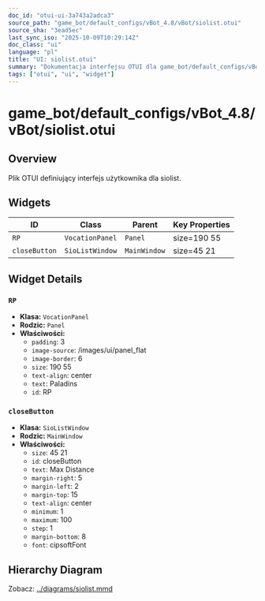 ```yaml
---
doc_id: "otui-ui-3a743a2adca3"
source_path: "game_bot/default_configs/vBot_4.8/vBot/siolist.otui"
source_sha: "3ead5ec"
last_sync_iso: "2025-10-09T10:29:14Z"
doc_class: "ui"
language: "pl"
title: "UI: siolist.otui"
summary: "Dokumentacja interfejsu OTUI dla game_bot/default_configs/vBot_4.8/vBot/siolist.otui"
tags: ["otui", "ui", "widget"]
---
```


# game_bot/default_configs/vBot_4.8/vBot/siolist.otui

## Overview

Plik OTUI definiujący interfejs użytkownika dla siolist.

## Widgets

| ID | Class | Parent | Key Properties |
|----|-------|--------|----------------|
| `RP` | `VocationPanel` | `Panel` | size=190 55 |
| `closeButton` | `SioListWindow` | `MainWindow` | size=45 21 |

## Widget Details

### `RP`

- **Klasa:** `VocationPanel`
- **Rodzic:** `Panel`
- **Właściwości:**
  - `padding`: 3
  - `image-source`: /images/ui/panel_flat
  - `image-border`: 6
  - `size`: 190 55
  - `text-align`: center
  - `text`: Paladins
  - `id`: RP

### `closeButton`

- **Klasa:** `SioListWindow`
- **Rodzic:** `MainWindow`
- **Właściwości:**
  - `size`: 45 21
  - `id`: closeButton
  - `text`: Max Distance
  - `margin-right`: 5
  - `margin-left`: 2
  - `margin-top`: 15
  - `text-align`: center
  - `minimum`: 1
  - `maximum`: 100
  - `step`: 1
  - `margin-bottom`: 8
  - `font`: cipsoftFont

## Hierarchy Diagram

Zobacz: [../diagrams/siolist.mmd](../diagrams/siolist.mmd)
